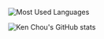 ![Most Used Languages](https://github-readme-stats.vercel.app/api/top-langs/?username=kenchou&layout=compact)

![Ken Chou's GitHub stats](https://github-readme-stats.vercel.app/api?username=kenchou&count_private=true)
